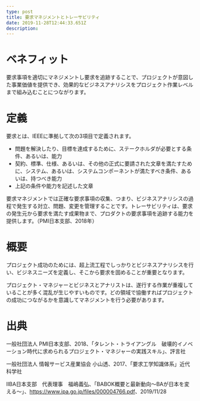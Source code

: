```yaml
---
type: post
title: 要求マネジメントとトレーサビリティ
date: 2019-11-28T12:44:33.651Z
description:
---
```

# ベネフィット

要求事項を適切にマネジメントし要求を追跡することで、プロジェクトが意図した事業価値を提供でき、効果的なビジネスアナリシスをプロジェクト作業レベルまで組み込むことにつながります。

# 定義

要求とは、IEEEに準拠して次の3項目で定義されます。

* 問題を解決したり、目標を達成するために、ステークホルダが必要とする条件、あるいは、能力
* 契約、標準、仕様、あるいは、その他の正式に要請された文章を満たすために、システム、あるいは、システムコンポーネントが満たすべき条件、あるいは、持つべき能力
* 上記の条件や能力を記述した文章

要求マネジメントでは正確な要求事項の収集、つまり、ビジネスアナリシスの過程で発生する対立、問題、変更を管理することです。トレーサビリティは、要求の発生元から要求を満たす成果物まで、プロダクトの要求事項を追跡する能力を提供します。（PMI日本支部、2018年）

# 概要

プロジェクト成功のためには、超上流工程でしっかりとビジネスアナリシスを行い、ビジネスニーズを定義し、そこから要求を固めることが重要となります。

プロジェクト・マネジャーとビジネスとアナリストは、遂行する作業が重複していることが多く混乱が生じやすいものです。どの領域で協働すればプロジェクトの成功につながるかを意識してマネジメントを行う必要があります。

# 出典

一般社団法人 PMI日本支部、2018、「タレント・トライアングル　破壊的イノベーション時代に求められるプロジェクト・マネジャーの実践スキル」、評言社

一般社団法人 情報サービス産業協会 小山透、2017、「要求工学知識体系」近代科学社

IIBA日本支部　代表理事　福嶋義弘、「BABOK概要と最新動向～BAが日本を変える～」、<https://www.ipa.go.jp/files/000004766.pdf>、2019/11/28
